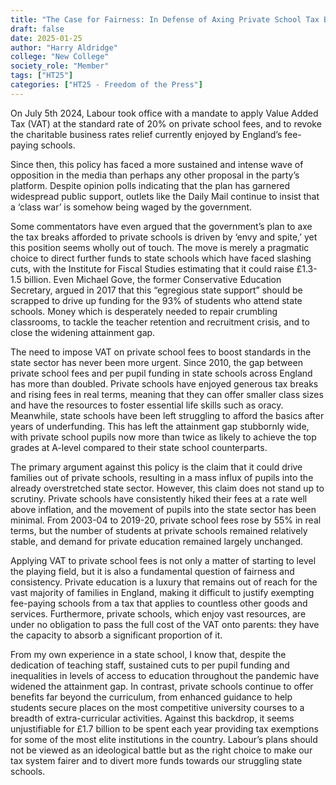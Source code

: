 ```yaml
---
title: "The Case for Fairness: In Defense of Axing Private School Tax Breaks"
draft: false
date: 2025-01-25
author: "Harry Aldridge"
college: "New College"
society_role: "Member"
tags: ["HT25"]
categories: ["HT25 - Freedom of the Press"]
---
```

On July 5th 2024, Labour took office with a mandate to apply Value Added Tax (VAT) at the standard rate of 20% on private school fees, and to revoke the charitable business rates relief currently enjoyed by England’s fee-paying schools.
<!--more--> 
Since then, this policy has faced a more sustained and intense wave of opposition in the media than perhaps any other proposal in the party’s platform. Despite opinion polls indicating that the plan has garnered widespread public support, outlets like the Daily Mail continue to insist that a ‘class war’ is somehow being waged by the government.  

Some commentators have even argued that the government’s plan to axe the tax breaks afforded to private schools is driven by ‘envy and spite,’ yet this position seems wholly out of touch. The move is merely a pragmatic choice to direct further funds to state schools which have faced slashing cuts, with the Institute for Fiscal Studies estimating that it could raise £1.3-1.5 billion. Even Michael Gove, the former Conservative Education Secretary, argued in 2017 that this “egregious state support” should be scrapped to drive up funding for the 93% of students who attend state schools. Money which is desperately needed to repair crumbling classrooms, to tackle the teacher retention and recruitment crisis, and to close the widening attainment gap. 

The need to impose VAT on private school fees to boost standards in the state sector has never been more urgent. Since 2010, the gap between private school fees and per pupil funding in state schools across England has more than doubled. Private schools have enjoyed generous tax breaks and rising fees in real terms, meaning that they can offer smaller class sizes and have the resources to foster essential life skills such as oracy. Meanwhile, state schools have been left struggling to afford the basics after years of underfunding. This has left the attainment gap stubbornly wide, with private school pupils now more than twice as likely to achieve the top grades at A-level compared to their state school counterparts. 

The primary argument against this policy is the claim that it could drive families out of private schools, resulting in a mass influx of pupils into the already overstretched state sector. However, this claim does not stand up to scrutiny. Private schools have consistently hiked their fees at a rate well above inflation, and the movement of pupils into the state sector has been minimal. From 2003-04 to 2019-20, private school fees rose by 55% in real terms, but the number of students at private schools remained relatively stable, and demand for private education remained largely unchanged.  

Applying VAT to private school fees is not only a matter of starting to level the playing field, but it is also a fundamental question of fairness and consistency. Private education is a luxury that remains out of reach for the vast majority of families in England, making it difficult to justify exempting fee-paying schools from a tax that applies to countless other goods and services. Furthermore, private schools, which enjoy vast resources, are under no obligation to pass the full cost of the VAT onto parents: they have the capacity to absorb a significant proportion of it. 

From my own experience in a state school, I know that, despite the dedication of teaching staff, sustained cuts to per pupil funding and inequalities in levels of access to education throughout the pandemic have widened the attainment gap. In contrast, private schools continue to offer benefits far beyond the curriculum, from enhanced guidance to help students secure places on the most competitive university courses to a breadth of extra-curricular activities. Against this backdrop, it seems unjustifiable for £1.7 billion to be spent each year providing tax exemptions for some of the most elite institutions in the country. Labour’s plans should not be viewed as an ideological battle but as the right choice to make our tax system fairer and to divert more funds towards our struggling state schools. 
